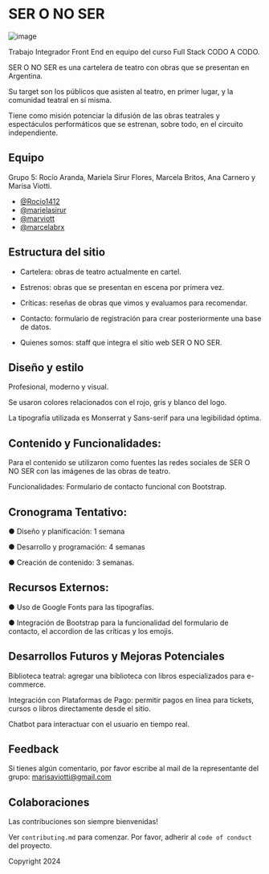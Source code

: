 # SER O NO SER

![image](https://github.com/MarViott/TP2024/assets/114115465/0a53bdb2-d5ee-4fd5-b198-64a0952daebe)

Trabajo Integrador Front End en equipo del curso Full Stack CODO A CODO.

SER O NO SER es una cartelera de teatro con obras que se presentan en Argentina.

Su target son los públicos que asisten al teatro, en primer lugar, y la comunidad teatral en sí misma.

Tiene como misión potenciar la difusión de las obras teatrales y espectáculos performáticos que se estrenan, sobre todo, en el circuito independiente. 

## Equipo

Grupo 5: Rocío Aranda, Mariela Sirur Flores, Marcela Britos, Ana Carnero y Marisa Viotti.

- [@Rocio1412](https://github.com/Rocio1412)
- [@marielasirur](https://github.com/marielasirur)
- [@marviott](https://github.com/MarViott)
- [@marcelabrx](https://github.com/marcelabrx)

## Estructura del sitio

- Cartelera: obras de teatro actualmente en cartel.

- Estrenos: obras que se presentan en escena por primera vez.

- Críticas: reseñas de obras que vimos y evaluamos para recomendar.

- Contacto: formulario de registración para crear posteriormente una base de datos.

- Quienes somos: staff que integra el sitio web SER O NO SER.
## Diseño y estilo

Profesional, moderno y visual.

Se usaron colores relacionados con el rojo, gris y blanco del logo. 

La tipografía utilizada es Monserrat y Sans-serif para una legibilidad óptima.

## Contenido y Funcionalidades:

Para el contenido se utilizaron como fuentes las redes sociales de SER O NO SER con las imágenes  de las obras de teatro.

Funcionalidades: Formulario de contacto funcional con Bootstrap.

## Cronograma Tentativo:

● Diseño y planificación: 1 semana

● Desarrollo y programación: 4 semanas

● Creación de contenido: 3 semanas.

## Recursos Externos:

● Uso de Google Fonts para las tipografías.

● Integración de Bootstrap para la funcionalidad del formulario de contacto, el accordion de las críticas y los emojis.

## Desarrollos Futuros y Mejoras Potenciales 

Biblioteca teatral: agregar una biblioteca con libros especializados para e-commerce.

Integración con Plataformas de Pago: permitir pagos en línea para tickets, cursos o libros directamente desde el sitio.

Chatbot para interactuar con el usuario en tiempo real.


## Feedback

Si tienes algún comentario, por favor escribe al mail de la representante del grupo: marisaviotti@gmail.com


## Colaboraciones

Las contribuciones son siempre bienvenidas!

Ver `contributing.md` para comenzar.
Por favor, adherir al `code of conduct` del proyecto.

Copyright 2024
